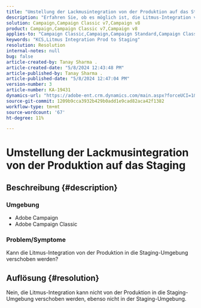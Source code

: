 ```yaml
---
title: "Umstellung der Lackmusintegration von der Produktion auf das Staging"
description: "Erfahren Sie, ob es möglich ist, die Litmus-Integration von der Produktion in die Staging-Umgebung zu verschieben."
solution: Campaign,Campaign Classic v7,Campaign v8
product: Campaign,Campaign Classic v7,Campaign v8
applies-to: "Campaign Classic,Campaign,Campaign Standard,Campaign Classic v7,Campaign v8"
keywords: "KCS,Litmus Integration Prod to Staging"
resolution: Resolution
internal-notes: null
bug: false
article-created-by: Tanay Sharma .
article-created-date: "5/8/2024 12:43:48 PM"
article-published-by: Tanay Sharma .
article-published-date: "5/8/2024 12:47:04 PM"
version-number: 3
article-number: KA-19431
dynamics-url: "https://adobe-ent.crm.dynamics.com/main.aspx?forceUCI=1&pagetype=entityrecord&etn=knowledgearticle&id=242a3698-380d-ef11-9f8a-6045bd026dc7"
source-git-commit: 1209b9cca3932b429b0add1e9cad82aca42f1382
workflow-type: tm+mt
source-wordcount: '67'
ht-degree: 11%

---
```


# Umstellung der Lackmusintegration von der Produktion auf das Staging

## Beschreibung {#description}


### Umgebung

- Adobe Campaign
- Adobe Campaign Classic


### Problem/Symptome

Kann die Litmus-Integration von der Produktion in die Staging-Umgebung verschoben werden?


## Auflösung {#resolution}


Nein, die Litmus-Integration kann nicht von der Produktion in die Staging-Umgebung verschoben werden, ebenso nicht in der Staging-Umgebung.
